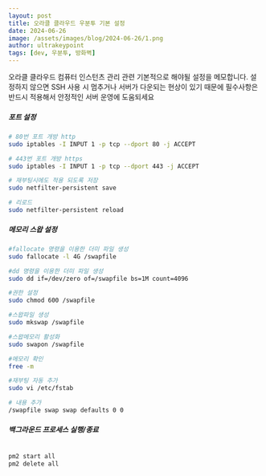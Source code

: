 ```yaml
---
layout: post
title: 오라클 클라우드 우분투 기본 설정
date: 2024-06-26
image: /assets/images/blog/2024-06-26/1.png
author: ultrakeypoint
tags: [dev, 우분투, 방화벽]
---
```


오라클 클라우드 컴퓨터 인스턴츠 관리 관련 기본적으로 해야될 설정을 메모합니다. 설정하지 않으면 SSH 사용 시 멈추거나 서버가 다운되는 현상이 있기 때문에 필수사항은 반드시 적용해서 안정적인 서버 운영에 도움되세요

##### 포트 설정

```bash
# 80번 포트 개방 http
sudo iptables -I INPUT 1 -p tcp --dport 80 -j ACCEPT

# 443번 포트 개방 https
sudo iptables -I INPUT 1 -p tcp --dport 443 -j ACCEPT

# 재부팅시에도 적용 되도록 저장
sudo netfilter-persistent save

# 리로드
sudo netfilter-persistent reload

```

##### 메모리 스왑 설정

```bash
#fallocate 명령을 이용한 더미 파일 생성
sudo fallocate -l 4G /swapfile

#dd 명령을 이용한 더미 파일 생성
sudo dd if=/dev/zero of=/swapfile bs=1M count=4096

#권한 설정
sudo chmod 600 /swapfile

#스왑파일 생성
sudo mkswap /swapfile

#스왑메모리 활성화
sudo swapon /swapfile

#메모리 확인
free -m

#재부팅 자동 추가
sudo vi /etc/fstab

# 내용 추가
/swapfile swap swap defaults 0 0

```

##### 백그라운드 프로세스 실행/종료

```bash

pm2 start all
pm2 delete all


```
